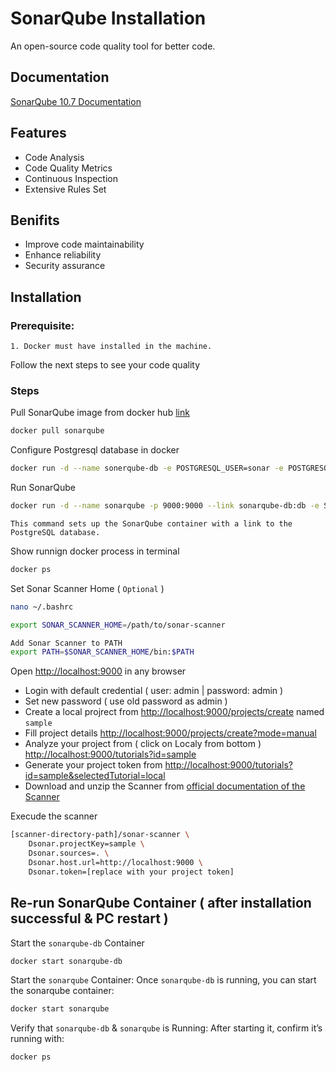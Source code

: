 # SonarQube Installation

An open-source code quality tool for better code.

## Documentation

[SonarQube 10.7 Documentation](https://docs.sonarsource.com/sonarqube/latest/)

## Features

- Code Analysis
- Code Quality Metrics
- Continuous Inspection
- Extensive Rules Set

## Benifits

- Improve code maintainability
- Enhance reliability
- Security assurance

## Installation

### Prerequisite:

    1. Docker must have installed in the machine.

Follow the next steps to see your code quality

### Steps

Pull SonarQube image from docker hub [link](https://hub.docker.com/_/sonarqube/tags)

```bash
docker pull sonarqube
```

Configure Postgresql database in docker

```bash
docker run -d --name sonerqube-db -e POSTGRESQL_USER=sonar -e POSTGRESQL_PASSWORD=sonar -e POSTGRESQL_DB=sonarqube postgres:alpine
```

Run SonarQube

```bash
docker run -d --name sonarqube -p 9000:9000 --link sonarqube-db:db -e SONAR_JDBC_URL=jdbc:postgresql://db:5432/sonarqube -e SONAR_JDBC_USERNAME=sonar -e SONAR_JDBC_PASSWORD=sonar sonarqube
```

`This command sets up the SonarQube container with a link to the PostgreSQL database.
`

Show runnign docker process in terminal

```bash
docker ps
```

Set Sonar Scanner Home ( `Optional` )

```bash
nano ~/.bashrc

export SONAR_SCANNER_HOME=/path/to/sonar-scanner

Add Sonar Scanner to PATH
export PATH=$SONAR_SCANNER_HOME/bin:$PATH
```

Open [http://localhost:9000](localhost:9000) in any browser

- Login with default credential ( user: admin | password: admin )
- Set new password ( use old password as admin )
- Create a local projrect from [http://localhost:9000/projects/create](localhost:9000/projects/create) named `sample`
- Fill project details [http://localhost:9000/projects/create?mode=manual](localhost:9000/projects/create?mode=manual)
- Analyze your project from ( click on Localy from bottom ) [http://localhost:9000/tutorials?id=sample](localhost:9000/tutorials?id=sample)
- Generate your project token from [http://localhost:9000/tutorials?id=sample&selectedTutorial=local](localhost:9000/tutorials?id=sample&selectedTutorial=local)
- Download and unzip the Scanner from [ official documentation of the Scanner](https://docs.sonarsource.com/sonarqube/10.7/analyzing-source-code/scanners/sonarscanner/)

Execude the scanner

```bash
[scanner-directory-path]/sonar-scanner \
    Dsonar.projectKey=sample \
    Dsonar.sources=. \
    Dsonar.host.url=http://localhost:9000 \
    Dsonar.token=[replace with your project token]
```

## Re-run SonarQube Container ( after installation successful & PC restart )

Start the `sonarqube-db` Container

```bash
docker start sonarqube-db
```

Start the `sonarqube` Container: Once `sonarqube-db` is running, you can start the sonarqube container:

```bash
docker start sonarqube
```

Verify that `sonarqube-db` & `sonarqube` is Running: After starting it, confirm it’s running with:

```bash
docker ps
```

